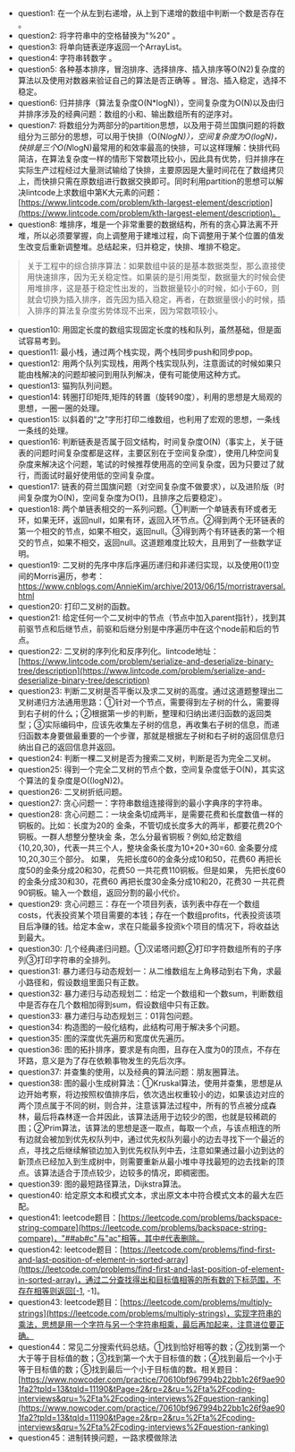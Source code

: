 - question1: 在一个从左到右递增，从上到下递增的数组中判断一个数是否存在 。
- question2: 将字符串中的空格替换为"%20" 。
- question3: 将单向链表逆序返回一个ArrayList。
- question4: 字符串转数字 。
- question5: 各种基本排序，冒泡排序、选择排序、插入排序等O(N2)复杂度的算法以及使用对数器来验证自己的算法是否正确等 。冒泡、插入稳定，选择不稳定。	
- question6: 归并排序（算法复杂度O(N*logN)），空间复杂度为O(N)以及由归并排序涉及的经典问题：数组的小和、输出数组所有的逆序对。
- question7: 将数组分为两部分的partition思想，以及用于荷兰国旗问题的将数组分为三部分的思想，可以用于快排（O(N*logN)），空间复杂度为O(logN)，快排是三个O(N*logN)最常用的和效率最高的快排，可以这样理解：快排代码简洁，在算法复杂度一样的情形下常数项比较小，因此具有优势，归并排序在实际生产过程经过大量测试输给了快排，主要原因是大量时间花在了数组拷贝上，而快排只需在原数组进行数据交换即可。同时利用partition的思想可以解决lintcode上求数组中第K大元素的问题：[https://www.lintcode.com/problem/kth-largest-element/description](https://www.lintcode.com/problem/kth-largest-element/description)。
- question8: 堆排序，堆是一个非常重要的数据结构，所有的贪心算法离不开堆，所以必须要掌握，向上调整用于建堆过程，向下调整用于某个位置的值发生改变后重新调整堆。总结起来，归并稳定，快排、堆排不稳定。
> 关于工程中的综合排序算法：如果数组中装的是基本数据类型，那么直接使用快速排序，因为无关稳定性。如果装的是引用类型，数据量大的时候会使用堆排序，这是基于稳定性出发的，当数据量较小的时候，如小于60，则就会切换为插入排序，首先因为插入稳定，再者，在数据量很小的时候，插入排序的算法复杂度劣势体现不出来，因为常数项较小。
- question10: 用固定长度的数组实现固定长度的栈和队列，虽然基础，但是面试容易考到。
- question11: 最小栈，通过两个栈实现，两个栈同步push和同步pop。
- question12: 用两个队列实现栈，用两个栈实现队列，注意面试的时候如果只能由栈解决的问题却被问到用队列解决，便有可能使用这种方式。
- question13: 猫狗队列问题。
- question14: 转圈打印矩阵,矩阵的转置（旋转90度），利用的思想是大局观的思想，一圈一圈的处理。
- question15: 以斜着的“之”字形打印二维数组，也利用了宏观的思想，一条线一条线的处理。
- question16: 判断链表是否属于回文结构，时间复杂度O(N)（事实上，关于链表的问题时间复杂度都是这样，主要区别在于空间复杂度），使用几种空间复杂度来解决这个问题，笔试的时候推荐使用高的空间复杂度，因为只要过了就行，而面试时最好使用低的空间复杂度。
- question17: 链表的荷兰国旗问题（对空间复杂度不做要求），以及进阶版（时间复杂度为O(N)，空间复杂度为O(1)，且排序之后要稳定）。
- question18: 两个单链表相交的一系列问题。①判断一个单链表有环或者无环，如果无环，返回null，如果有环，返回入环节点。②得到两个无环链表的第一个相交的节点，如果不相交，返回null。③得到两个有环链表的第一个相交的节点，如果不相交，返回null。这道题难度比较大，且用到了一些数学证明。
- question19: 二叉树的先序中序后序遍历递归和非递归实现，以及使用0(1)空间的Morris遍历，参考：<https://www.cnblogs.com/AnnieKim/archive/2013/06/15/morristraversal.html>
- question20: 打印二叉树的函数。
- question21: 给定任何一个二叉树中的节点（节点中加入parent指针），找到其前驱节点和后继节点，前驱和后继分别是中序遍历中在这个node前和后的节点。
- question22: 二叉树的序列化和反序列化。lintcode地址：[https://www.lintcode.com/problem/serialize-and-deserialize-binary-tree/description](https://www.lintcode.com/problem/serialize-and-deserialize-binary-tree/description)
- question23: 判断二叉树是否平衡以及求二叉树的高度。通过这道题整理出二叉树递归方法通用思路：①针对一个节点，需要得到左子树的什么，需要得到右子树的什么；②根据第一步的判断，整理和归纳出递归函数的返回类型；③实际编码中，应该先收集左子树的信息，再收集右子树的信息，而递归函数本身要做最重要的一个步骤，那就是根据左子树和右子树的返回信息归纳出自己的返回信息并返回。
- question24: 判断一棵二叉树是否为搜索二叉树，判断是否为完全二叉树。
- question25: 得到一个完全二叉树的节点个数，空间复杂度低于O(N)，其实这个算法的复杂度是O((logN)2)。
- question26: 二叉树折纸问题。
- question27: 贪心问题一：字符串数组连接得到的最小字典序的字符串。
- question28: 贪心问题二：一块金条切成两半，是需要花费和长度数值一样的铜板的。比如：长度为20的 金条，不管切成长度多大的两半，都要花费20个铜板。一群人想整分整块金 条，怎么分最省铜板？例如,给定数组{10,20,30}，代表一共三个人，整块金条长度为10+20+30=60. 金条要分成10,20,30三个部分。 如果， 先把长度60的金条分成10和50，花费60 再把长度50的金条分成20和30，花费50 一共花费110铜板。但是如果， 先把长度60的金条分成30和30，花费60 再把长度30金条分成10和20，花费30 一共花费90铜板。输入一个数组，返回分割的最小代价。
- question29: 贪心问题三：存在一个项目列表，该列表中存在一个数组costs，代表投资某个项目需要的本钱；存在一个数组profits，代表投资该项目后净赚的钱。给定本金w，求在只能最多投资k个项目的情况下，将收益达到最大。
- question30: 几个经典递归问题。①汉诺塔问题②打印字符数组所有的子序列③打印字符串的全排列。
- question31: 暴力递归与动态规划一：从二维数组左上角移动到右下角，求最小路径和，假设数组里面只有正数。
- question32: 暴力递归与动态规划二：给定一个数组和一个数sum，判断数组中是否存在几个数相加得到sum，假设数组中只有正数。
- question33: 暴力递归与动态规划三：01背包问题。
- question34: 构造图的一般化结构，此结构可用于解决多个问题。
- question35: 图的深度优先遍历和宽度优先遍历。
- question36: 图的拓扑排序，要求是有向图，且存在入度为0的顶点，不存在环路，意义是为了存在依赖事物发生的先后次序。
- question37: 并查集的使用，以及经典的算法问题：朋友圈算法。
- question38: 图的最小生成树算法：①Kruskal算法，使用并查集，思想是从边开始考察，将边按照权值排序后，依次选出权重较小的边，如果该边对应的两个顶点属于不同的树，则合并，注意该算法过程中，所有的节点被分成森林，最后将森林逐一合并因此，该算法适用于边较少的图，也就是较稀疏的图；②Prim算法，该算法的思想是逐一取点，每取一个点，与该点相连的所有边就会被加到优先权队列中，通过优先权队列最小的边去寻找下一个最近的点，寻找之后继续解锁边加入到优先权队列中去，注意如果通过最小边到达的新顶点已经加入到生成树中，则需要重新从最小堆中寻找最短的边去找新的顶点。该算法适合于顶点较少，边较多的情况，即稠密图。
- question39: 图的最短路径算法，Dijkstra算法。
- question40: 给定原文本和模式文本，求出原文本中符合模式文本的最大左匹配。
- question41: leetcode题目：[https://leetcode.com/problems/backspace-string-compare](https://leetcode.com/problems/backspace-string-compare)，"##ab#c"与"ac"相等，其中#代表删除。
- question42: leetcode题目：[https://leetcode.com/problems/find-first-and-last-position-of-element-in-sorted-array](https://leetcode.com/problems/find-first-and-last-position-of-element-in-sorted-array)，通过二分查找得出和目标值相等的所有数的下标范围，不存在相等则返回[-1, -1]。
- question43: leetcode题目：[https://leetcode.com/problems/multiply-strings](https://leetcode.com/problems/multiply-strings)，实现字符串的乘法，思想是用一个字符与另一个字符串相乘，最后再加起来，注意进位要正确。
- question44：常见二分搜索代码总结。①找到恰好相等的数；②找到第一个大于等于目标值的数；③找到第一个大于目标值的数；④找到最后一个小于等于目标值的数；⑤找到最后一个小于目标值的数。相关题目：[https://www.nowcoder.com/practice/70610bf967994b22bb1c26f9ae901fa2?tpId=13&tqId=11190&tPage=2&rp=2&ru=%2Fta%2Fcoding-interviews&qru=%2Fta%2Fcoding-interviews%2Fquestion-ranking](https://www.nowcoder.com/practice/70610bf967994b22bb1c26f9ae901fa2?tpId=13&tqId=11190&tPage=2&rp=2&ru=%2Fta%2Fcoding-interviews&qru=%2Fta%2Fcoding-interviews%2Fquestion-ranking)
- question45：进制转换问题，一路求模做除法
